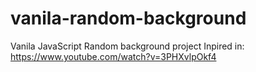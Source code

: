 # vanila-random-background
 

Vanila JavaScript 
Random background project
Inpired in: https://www.youtube.com/watch?v=3PHXvlpOkf4
